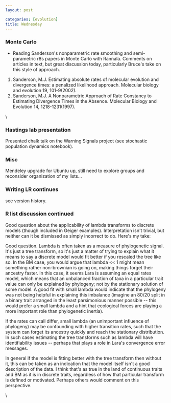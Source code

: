 ```yaml
---
layout: post

categories: [evolution]
title: Wednesday
---
```







 








### Monte Carlo

-   Reading Sanderson's nonparametric rate smoothing and semi-parametric
    r8s papers in Monte Carlo with Rannala. Comments on articles in
    text, but great discussion today, particularly Bruce's take on this
    style of approach.

1.  Sanderson, M.J. Estimating absolute rates of molecular evolution and
    divergence times: a penalized likelihood approach. Molecular biology
    and evolution 19, 101-9(2002).
2.  Sanderson, M.J. A Nonparametric Approach of Rate Constancy to
    Estimating Divergence Times in the Absence. Molecular Biology and
    Evolution 14, 1218-1231(1997).

\

### Hastings lab presentation

Presented chalk talk on the Warning Signals project (see stochastic
population dynamics notebook).

### Misc

Mendeley upgrade for Ubuntu up, still need to explore groups and
reconsider organization of my lists...

### Writing LR continues

see version history.

### R list discussion continued

Good question about the applicability of lambda transforms to discrete
models (though included in Geiger examples). Interpretation isn't
trivial, but neither can it be dismissed as simply incorrect to do.
Here's my take:

Good question. Lambda is often taken as a measure of phylogenetic
signal. It's just a tree transform, so it's just a matter of trying to
explain what it means to say a discrete model would fit better if you
rescaled the tree like so. In the BM case, you would argue that lambda
<< 1 might mean something rather non-brownian is going on, making things
forget their ancestry faster. In this case, it seems Lara is assuming an
equal rates model, which means that an unbalanced fraction of taxa in a
particular trait value can only be explained by phylogeny; not by the
stationary solution of some model. A good fit with small lambda would
indicate that the phylogeny was not being helpful in explaining this
imbalance (imagine an 80/20 split in a binary trait arranged in the
least parsimonious manner possible -- this would prefer a small lambda
and a hint that ecological forces are playing a more important role than
phylogenetic inertia).

If the rates can call differ, small lambda (an unimportant influence of
phylogeny) may be confounding with higher transition rates, such that
the system can forget its ancestry quickly and reach the stationary
distribution. In such cases estimating the tree transforms such as
lambda will have identifiability issues -- perhaps that plays a role in
Lara's convergence error messages.

In general if the model is fitting better with the tree transform then
without it, this can be taken as an indication that the model itself
isn't a good description of the data. I think that's as true in the land
of continuous traits and BM as it is in discrete traits, regardless of
how that particular transform is defined or motivated. Perhaps others
would comment on this perspective.

\

